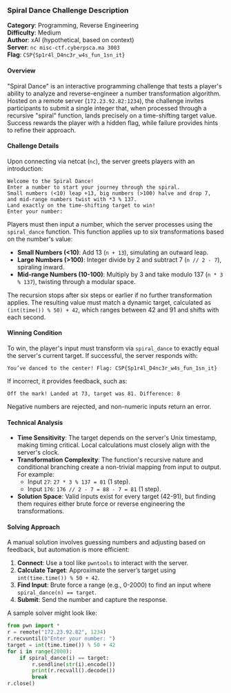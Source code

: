 ### Spiral Dance Challenge Description

**Category**: Programming, Reverse Engineering  
**Difficulty**: Medium  
**Author**: xAI (hypothetical, based on context)  
**Server**: `nc misc-ctf.cyberpsca.ma 3003`  
**Flag**: `CSP{Sp1r4l_D4nc3r_w4s_fun_1sn_it}`  

#### Overview
"Spiral Dance" is an interactive programming challenge that tests a player's ability to analyze and reverse-engineer a number transformation algorithm. Hosted on a remote server (`172.23.92.82:1234`), the challenge invites participants to submit a single integer that, when processed through a recursive "spiral" function, lands precisely on a time-shifting target value. Success rewards the player with a hidden flag, while failure provides hints to refine their approach.

#### Challenge Details
Upon connecting via netcat (`nc`), the server greets players with an introduction:
```
Welcome to the Spiral Dance!
Enter a number to start your journey through the spiral.
Small numbers (<10) leap +13, big numbers (>100) halve and drop 7,
and mid-range numbers twist with *3 % 137.
Land exactly on the time-shifting target to win!
Enter your number:
```
Players must then input a number, which the server processes using the `spiral_dance` function. This function applies up to six transformations based on the number's value:
- **Small Numbers (<10)**: Add 13 (`n + 13`), simulating an outward leap.
- **Large Numbers (>100)**: Integer divide by 2 and subtract 7 (`n // 2 - 7`), spiraling inward.
- **Mid-range Numbers (10-100)**: Multiply by 3 and take modulo 137 (`n * 3 % 137`), twisting through a modular space.

The recursion stops after six steps or earlier if no further transformation applies. The resulting value must match a dynamic target, calculated as `(int(time()) % 50) + 42`, which ranges between 42 and 91 and shifts with each second.

#### Winning Condition
To win, the player's input must transform via `spiral_dance` to exactly equal the server's current target. If successful, the server responds with:
```
You’ve danced to the center! Flag: CSP{Sp1r4l_D4nc3r_w4s_fun_1sn_it}
```
If incorrect, it provides feedback, such as:
```
Off the mark! Landed at 73, target was 81. Difference: 8
```
Negative numbers are rejected, and non-numeric inputs return an error.

#### Technical Analysis
- **Time Sensitivity**: The target depends on the server's Unix timestamp, making timing critical. Local calculations must closely align with the server's clock.
- **Transformation Complexity**: The function's recursive nature and conditional branching create a non-trivial mapping from input to output. For example:
  - Input `27`: `27 * 3 % 137 = 81` (1 step).
  - Input `176`: `176 // 2 - 7 = 88 - 7 = 81` (1 step).
- **Solution Space**: Valid inputs exist for every target (42-91), but finding them requires either brute force or reverse engineering the transformations.

#### Solving Approach
A manual solution involves guessing numbers and adjusting based on feedback, but automation is more efficient:
1. **Connect**: Use a tool like `pwntools` to interact with the server.
2. **Calculate Target**: Approximate the server’s target using `int(time.time()) % 50 + 42`.
3. **Find Input**: Brute force a range (e.g., 0-2000) to find an input where `spiral_dance(n) == target`.
4. **Submit**: Send the number and capture the response.

A sample solver might look like:
```python
from pwn import *
r = remote("172.23.92.82", 1234)
r.recvuntil(b"Enter your number: ")
target = int(time.time()) % 50 + 42
for i in range(2000):
    if spiral_dance(i) == target:
        r.sendline(str(i).encode())
        print(r.recvall().decode())
        break
r.close()
```
